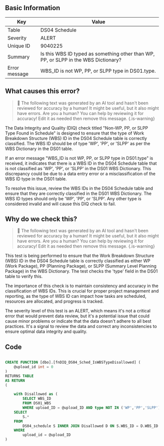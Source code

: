 ## Basic Information
| Key         | Value          |
|-------------|----------------|
| Table       | DS04 Schedule |
| Severity    | ALERT |
| Unique ID   | 9040225   |
| Summary     | Is this WBS ID typed as something other than WP, PP, or SLPP in the WBS Dictionary? |
| Error message | WBS_ID is not WP, PP, or SLPP type in DS01.type. |

## What causes this error?

> :robot: The following text was generated by an AI tool and hasn't been reviewed for accuracy by a human! It might be useful, but it also might have errors. Are you a human? You can help by reviewing it for accuracy! Edit it as needed then remove this message.
{.is-warning}

The Data Integrity and Quality (DIQ) check titled "Non-WP, PP, or SLPP Type Found in Schedule" is designed to ensure that the type of Work Breakdown Structure (WBS) ID in the DS04 Schedule table is correctly classified. The WBS ID should be of type 'WP', 'PP', or 'SLPP' as per the WBS Dictionary in the DS01 table.

If an error message "WBS_ID is not WP, PP, or SLPP type in DS01.type" is received, it indicates that there is a WBS ID in the DS04 Schedule table that is not classified as 'WP', 'PP', or 'SLPP' in the DS01 WBS Dictionary. This discrepancy could be due to a data entry error or a misclassification of the WBS ID type in the DS01 table.

To resolve this issue, review the WBS IDs in the DS04 Schedule table and ensure that they are correctly classified in the DS01 WBS Dictionary. The WBS ID types should only be 'WP', 'PP', or 'SLPP'. Any other type is considered invalid and will cause this DIQ check to fail.
## Why do we check this?

> :robot: The following text was generated by an AI tool and hasn't been reviewed for accuracy by a human! It might be useful, but it also might have errors. Are you a human? You can help by reviewing it for accuracy! Edit it as needed then remove this message.
{.is-warning}

This test is being performed to ensure that the Work Breakdown Structure (WBS) ID in the DS04 Schedule table is correctly classified as either WP (Work Package), PP (Planning Package), or SLPP (Summary Level Planning Package) in the WBS Dictionary. The test checks the 'type' field in the DS01 table to verify this.

The importance of this check is to maintain consistency and accuracy in the classification of WBS IDs. This is crucial for proper project management and reporting, as the type of WBS ID can impact how tasks are scheduled, resources are allocated, and progress is tracked. 

The severity level of this test is an ALERT, which means it's not a critical error that would prevent data review, but it's a potential issue that could cause minor problems or indicate that the data doesn't adhere to all best practices. It's a signal to review the data and correct any inconsistencies to ensure optimal data integrity and quality.
## Code

```sql

CREATE FUNCTION [dbo].[fnDIQ_DS04_Sched_IsWBSTypeDisallowed] (
	@upload_id int = 0
)
RETURNS TABLE
AS RETURN
(
	
	with Disallowed as (
		SELECT WBS_ID 
		FROM DS01_WBS 
		WHERE upload_ID = @upload_ID AND type NOT IN ('WP','PP','SLPP'))
	SELECT
		S.*
	FROM
		DS04_schedule S INNER JOIN Disallowed D ON S.WBS_ID = D.WBS_ID
	WHERE
		upload_id = @upload_ID
)
```
